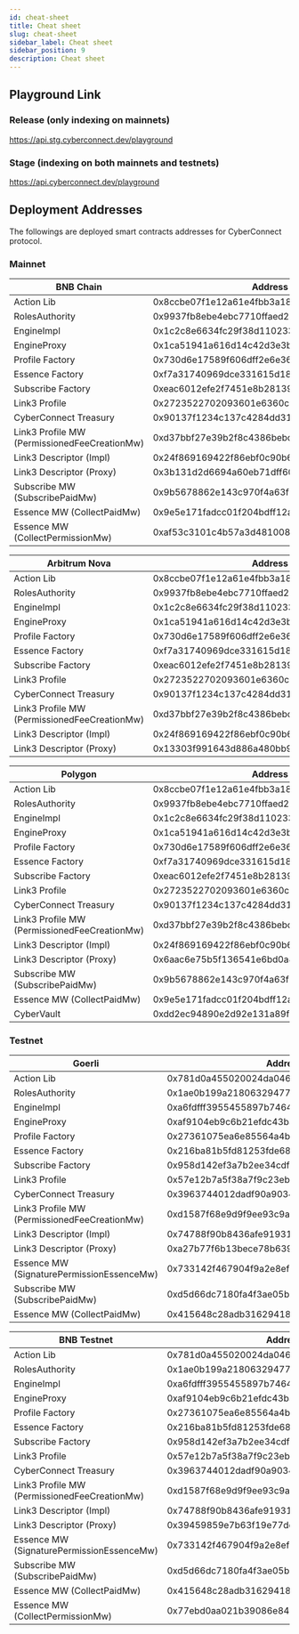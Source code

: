 ```yaml
---
id: cheat-sheet
title: Cheat sheet
slug: cheat-sheet
sidebar_label: Cheat sheet
sidebar_position: 9
description: Cheat sheet
---
```


## Playground Link

### Release (only indexing on mainnets) 
https://api.stg.cyberconnect.dev/playground

### Stage (indexing on both mainnets and testnets)
https://api.cyberconnect.dev/playground

## Deployment Addresses

The followings are deployed smart contracts addresses for CyberConnect protocol.

### Mainnet

| BNB Chain                                    | Address                                    |
| -------------------------------------------- | ------------------------------------------ |
| Action Lib                                   | 0x8ccbe07f1e12a61e4fbb3a1895d35dce001ff73a |
| RolesAuthority                               | 0x9937fb8ebe4ebc7710ffaed246584603f390be3e |
| EngineImpl                                   | 0x1c2c8e6634fc29f38d110233b5370a1b7ebbb6e5 |
| EngineProxy                                  | 0x1ca51941a616d14c42d3e3b9e6e687d7f5054c3a |
| Profile Factory                              | 0x730d6e17589f606dff2e6e36c7abd8a8c2b40f91 |
| Essence Factory                              | 0xf7a31740969dce331615d189d355e5edf2b80b70 |
| Subscribe Factory                            | 0xeac6012efe2f7451e8b28139e8d23bb3b540fecb |
| Link3 Profile                                | 0x2723522702093601e6360cae665518c4f63e9da6 |
| CyberConnect Treasury                        | 0x90137f1234c137c4284dd317303f2717c871f70a |
| Link3 Profile MW (PermissionedFeeCreationMw) | 0xd37bbf27e39b2f8c4386bebccda0850eeffd2a82 |
| Link3 Descriptor (Impl)                      | 0x24f869169422f86ebf0c90b6785f9f3534ff08e5 |
| Link3 Descriptor (Proxy)                     | 0x3b131d2d6694a60eb71dff607cc64e6296daa71e |
| Subscribe MW (SubscribePaidMw)               | 0x9b5678862e143c970f4a63f57dd8a677f5942c40 |
| Essence MW (CollectPaidMw)                   | 0x9e5e171fadcc01f204bdff12a87f1573e40b0cd2 |
| Essence MW (CollectPermissionMw)             | 0xaf53c3101c4b57a3d48100832ab8d1732b58c64c |

| Arbitrum Nova                                | Address                                    |
| -------------------------------------------- | ------------------------------------------ |
| Action Lib                                   | 0x8ccbe07f1e12a61e4fbb3a1895d35dce001ff73a |
| RolesAuthority                               | 0x9937fb8ebe4ebc7710ffaed246584603f390be3e |
| EngineImpl                                   | 0x1c2c8e6634fc29f38d110233b5370a1b7ebbb6e5 |
| EngineProxy                                  | 0x1ca51941a616d14c42d3e3b9e6e687d7f5054c3a |
| Profile Factory                              | 0x730d6e17589f606dff2e6e36c7abd8a8c2b40f91 |
| Essence Factory                              | 0xf7a31740969dce331615d189d355e5edf2b80b70 |
| Subscribe Factory                            | 0xeac6012efe2f7451e8b28139e8d23bb3b540fecb |
| Link3 Profile                                | 0x2723522702093601e6360cae665518c4f63e9da6 |
| CyberConnect Treasury                        | 0x90137f1234c137c4284dd317303f2717c871f70a |
| Link3 Profile MW (PermissionedFeeCreationMw) | 0xd37bbf27e39b2f8c4386bebccda0850eeffd2a82 |
| Link3 Descriptor (Impl)                      | 0x24f869169422f86ebf0c90b6785f9f3534ff08e5 |
| Link3 Descriptor (Proxy)                     | 0x13303f991643d886a480bb9c0b928abe131b98e8 |

| Polygon                                      | Address                                    |
| -------------------------------------------- | ------------------------------------------ |
| Action Lib                                   | 0x8ccbe07f1e12a61e4fbb3a1895d35dce001ff73a |
| RolesAuthority                               | 0x9937fb8ebe4ebc7710ffaed246584603f390be3e |
| EngineImpl                                   | 0x1c2c8e6634fc29f38d110233b5370a1b7ebbb6e5 |
| EngineProxy                                  | 0x1ca51941a616d14c42d3e3b9e6e687d7f5054c3a |
| Profile Factory                              | 0x730d6e17589f606dff2e6e36c7abd8a8c2b40f91 |
| Essence Factory                              | 0xf7a31740969dce331615d189d355e5edf2b80b70 |
| Subscribe Factory                            | 0xeac6012efe2f7451e8b28139e8d23bb3b540fecb |
| Link3 Profile                                | 0x2723522702093601e6360cae665518c4f63e9da6 |
| CyberConnect Treasury                        | 0x90137f1234c137c4284dd317303f2717c871f70a |
| Link3 Profile MW (PermissionedFeeCreationMw) | 0xd37bbf27e39b2f8c4386bebccda0850eeffd2a82 |
| Link3 Descriptor (Impl)                      | 0x24f869169422f86ebf0c90b6785f9f3534ff08e5 |
| Link3 Descriptor (Proxy)                     | 0x6aac6e75b5f136541e6bd0a86b2d596fc10465fc |
| Subscribe MW (SubscribePaidMw)               | 0x9b5678862e143c970f4a63f57dd8a677f5942c40 |
| Essence MW (CollectPaidMw)                   | 0x9e5e171fadcc01f204bdff12a87f1573e40b0cd2 |
| CyberVault                                   | 0xdd2ec94890e2d92e131a89f73bfe124137e0c10e |

### Testnet

| Goerli                                       | Address                                    |
| -------------------------------------------- | ------------------------------------------ |
| Action Lib                                   | 0x781d0a455020024da046f823d9ea076b76a873f3 |
| RolesAuthority                               | 0x1ae0b199a2180632947721d9c5ebc9daf0ec10e5 |
| EngineImpl                                   | 0xa6fdfff3955455897b746432f945eab3b5fb5c1f |
| EngineProxy                                  | 0xaf9104eb9c6b21efdc43baaaee70662d6cce8798 |
| Profile Factory                              | 0x27361075ea6e85564a4b00f5828235fc4c8c2e32 |
| Essence Factory                              | 0x216ba81b5fd81253fde6888039c6001d6f891efb |
| Subscribe Factory                            | 0x958d142ef3a7b2ee34cdf1f81c135fb91a454a5c |
| Link3 Profile                                | 0x57e12b7a5f38a7f9c23ebd0400e6e53f2a45f271 |
| CyberConnect Treasury                        | 0x3963744012dadf90a9034ea1068f53108b1a3834 |
| Link3 Profile MW (PermissionedFeeCreationMw) | 0xd1587f68e9d9f9ee93c9aa6fc60c7da414e90818 |
| Link3 Descriptor (Impl)                      | 0x74788f90b8436afe91931c17a01023bce5d89c0f |
| Link3 Descriptor (Proxy)                     | 0xa27b77f6b13bece78b63925edb3b35df495fdf8e |
| Essence MW (SignaturePermissionEssenceMw)    | 0x733142f467904f9a2e8efa0119523d3cc7a99b0b |
| Subscribe MW (SubscribePaidMw)               | 0xd5d66dc7180fa4f3ae05b66ee34793146db6e3e9 |
| Essence MW (CollectPaidMw)                   | 0x415648c28adb31629418498264f55d54e4c324db |


| BNB Testnet                                  | Address                                    |
| -------------------------------------------- | ------------------------------------------ |
| Action Lib                                   | 0x781d0a455020024da046f823d9ea076b76a873f3 |
| RolesAuthority                               | 0x1ae0b199a2180632947721d9c5ebc9daf0ec10e5 |
| EngineImpl                                   | 0xa6fdfff3955455897b746432f945eab3b5fb5c1f |
| EngineProxy                                  | 0xaf9104eb9c6b21efdc43baaaee70662d6cce8798 |
| Profile Factory                              | 0x27361075ea6e85564a4b00f5828235fc4c8c2e32 |
| Essence Factory                              | 0x216ba81b5fd81253fde6888039c6001d6f891efb |
| Subscribe Factory                            | 0x958d142ef3a7b2ee34cdf1f81c135fb91a454a5c |
| Link3 Profile                                | 0x57e12b7a5f38a7f9c23ebd0400e6e53f2a45f271 |
| CyberConnect Treasury                        | 0x3963744012dadf90a9034ea1068f53108b1a3834 |
| Link3 Profile MW (PermissionedFeeCreationMw) | 0xd1587f68e9d9f9ee93c9aa6fc60c7da414e90818 |
| Link3 Descriptor (Impl)                      | 0x74788f90b8436afe91931c17a01023bce5d89c0f |
| Link3 Descriptor (Proxy)                     | 0x39459859e7b63f19e77ddcc38f65a519d88dba8a |
| Essence MW (SignaturePermissionEssenceMw)    | 0x733142f467904f9a2e8efa0119523d3cc7a99b0b |
| Subscribe MW (SubscribePaidMw)               | 0xd5d66dc7180fa4f3ae05b66ee34793146db6e3e9 |
| Essence MW (CollectPaidMw)                   | 0x415648c28adb31629418498264f55d54e4c324db |
| Essence MW (CollectPermissionMw)             | 0x77ebd0aa021b39086e84b9d3afeb738cbbfe16fd |